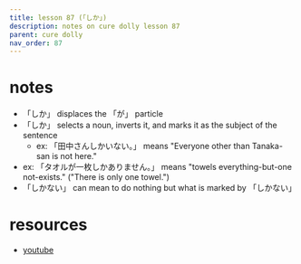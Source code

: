 ```yaml
---
title: lesson 87 (「しか」)
description: notes on cure dolly lesson 87
parent: cure dolly
nav_order: 87
---
```

# notes
- 「しか」 displaces the 「が」 particle
- 「しか」 selects a noun, inverts it, and marks it as the subject of the sentence
	- ex: 「田中さんしかいない。」 means "Everyone other than Tanaka-san is not here."
- ex: 「タオルが一枚しかありません。」 means "towels everything-but-one not-exists." ("There is only one towel.")
- 「しかない」 can mean to do nothing but what is marked by 「しかない」
# resources
- [youtube](https://www.youtube.com/watch?v=iEnUH0L6VYs)
